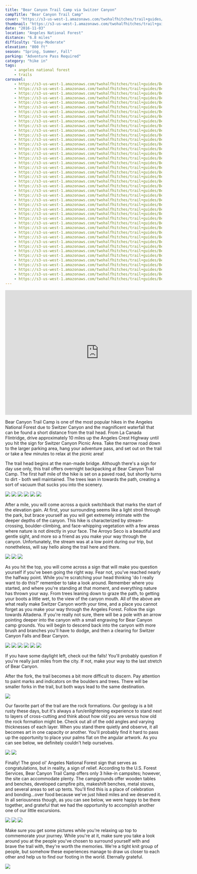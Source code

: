 ```yaml
---
title: "Bear Canyon Trail Camp via Switzer Canyon"
campTitle: "Bear Canyon Trail Camp"
cover: "https://s3-us-west-1.amazonaws.com/twohalfhitches/trail+guides/Bear+Canyon/5J8A9594.jpg"
thumbnail: "https://s3-us-west-1.amazonaws.com/twohalfhitches/trail+guides/Bear+Canyon/thumbnail.jpeg"
date: "2016-11-03"
location: "Angeles National Forest"
distance: "6.8 miles"
difficulty: "Easy-Moderate"
elevation: "800 ft"
season: "Spring, Summer, Fall"
parking: "Adventure Pass Required"
category: "hike in"
tags:
    - angeles national forest
    - trails
carousel:
    - https://s3-us-west-1.amazonaws.com/twohalfhitches/trail+guides/Bear+Canyon/5J8A9462.jpg
    - https://s3-us-west-1.amazonaws.com/twohalfhitches/trail+guides/Bear+Canyon/5J8A9471.jpg
    - https://s3-us-west-1.amazonaws.com/twohalfhitches/trail+guides/Bear+Canyon/5J8A9473.jpg
    - https://s3-us-west-1.amazonaws.com/twohalfhitches/trail+guides/Bear+Canyon/5J8A9477.jpg
    - https://s3-us-west-1.amazonaws.com/twohalfhitches/trail+guides/Bear+Canyon/5J8A9484.jpg
    - https://s3-us-west-1.amazonaws.com/twohalfhitches/trail+guides/Bear+Canyon/5J8A9492.jpg
    - https://s3-us-west-1.amazonaws.com/twohalfhitches/trail+guides/Bear+Canyon/5J8A9498.jpg
    - https://s3-us-west-1.amazonaws.com/twohalfhitches/trail+guides/Bear+Canyon/5J8A9503.jpg
    - https://s3-us-west-1.amazonaws.com/twohalfhitches/trail+guides/Bear+Canyon/5J8A9520.jpg
    - https://s3-us-west-1.amazonaws.com/twohalfhitches/trail+guides/Bear+Canyon/5J8A9522.jpg
    - https://s3-us-west-1.amazonaws.com/twohalfhitches/trail+guides/Bear+Canyon/5J8A9524.jpg
    - https://s3-us-west-1.amazonaws.com/twohalfhitches/trail+guides/Bear+Canyon/5J8A9529.jpg
    - https://s3-us-west-1.amazonaws.com/twohalfhitches/trail+guides/Bear+Canyon/5J8A9535.jpg
    - https://s3-us-west-1.amazonaws.com/twohalfhitches/trail+guides/Bear+Canyon/5J8A9537.jpg
    - https://s3-us-west-1.amazonaws.com/twohalfhitches/trail+guides/Bear+Canyon/5J8A9538.jpg
    - https://s3-us-west-1.amazonaws.com/twohalfhitches/trail+guides/Bear+Canyon/5J8A9543.jpg
    - https://s3-us-west-1.amazonaws.com/twohalfhitches/trail+guides/Bear+Canyon/5J8A9558.jpg
    - https://s3-us-west-1.amazonaws.com/twohalfhitches/trail+guides/Bear+Canyon/5J8A9564.jpg
    - https://s3-us-west-1.amazonaws.com/twohalfhitches/trail+guides/Bear+Canyon/5J8A9572.jpg
    - https://s3-us-west-1.amazonaws.com/twohalfhitches/trail+guides/Bear+Canyon/5J8A9586.jpg
    - https://s3-us-west-1.amazonaws.com/twohalfhitches/trail+guides/Bear+Canyon/5J8A9588.jpg
    - https://s3-us-west-1.amazonaws.com/twohalfhitches/trail+guides/Bear+Canyon/5J8A9593.jpg
    - https://s3-us-west-1.amazonaws.com/twohalfhitches/trail+guides/Bear+Canyon/5J8A9600.jpg
    - https://s3-us-west-1.amazonaws.com/twohalfhitches/trail+guides/Bear+Canyon/5J8A9602.jpg
    - https://s3-us-west-1.amazonaws.com/twohalfhitches/trail+guides/Bear+Canyon/5J8A9604.jpg
    - https://s3-us-west-1.amazonaws.com/twohalfhitches/trail+guides/Bear+Canyon/5J8A9606.jpg
    - https://s3-us-west-1.amazonaws.com/twohalfhitches/trail+guides/Bear+Canyon/5J8A9607.jpg
    - https://s3-us-west-1.amazonaws.com/twohalfhitches/trail+guides/Bear+Canyon/5J8A9612.jpg
    - https://s3-us-west-1.amazonaws.com/twohalfhitches/trail+guides/Bear+Canyon/5J8A9618.jpg
    - https://s3-us-west-1.amazonaws.com/twohalfhitches/trail+guides/Bear+Canyon/5J8A9623.jpg
    - https://s3-us-west-1.amazonaws.com/twohalfhitches/trail+guides/Bear+Canyon/5J8A9626.jpg
    - https://s3-us-west-1.amazonaws.com/twohalfhitches/trail+guides/Bear+Canyon/5J8A9633.jpg
    - https://s3-us-west-1.amazonaws.com/twohalfhitches/trail+guides/Bear+Canyon/5J8A9638.jpg
    - https://s3-us-west-1.amazonaws.com/twohalfhitches/trail+guides/Bear+Canyon/5J8A9646.jpg
    - https://s3-us-west-1.amazonaws.com/twohalfhitches/trail+guides/Bear+Canyon/5J8A9647.jpg
    - https://s3-us-west-1.amazonaws.com/twohalfhitches/trail+guides/Bear+Canyon/5J8A9653.jpg
    - https://s3-us-west-1.amazonaws.com/twohalfhitches/trail+guides/Bear+Canyon/5J8A9664.jpg
    - https://s3-us-west-1.amazonaws.com/twohalfhitches/trail+guides/Bear+Canyon/5J8A9686.jpg
    - https://s3-us-west-1.amazonaws.com/twohalfhitches/trail+guides/Bear+Canyon/5J8A9688.jpg
    - https://s3-us-west-1.amazonaws.com/twohalfhitches/trail+guides/Bear+Canyon/5J8A9690.jpg
    - https://s3-us-west-1.amazonaws.com/twohalfhitches/trail+guides/Bear+Canyon/5J8A9694.jpg
    - https://s3-us-west-1.amazonaws.com/twohalfhitches/trail+guides/Bear+Canyon/5J8A9701.jpg
    - https://s3-us-west-1.amazonaws.com/twohalfhitches/trail+guides/Bear+Canyon/5J8A9707.jpg
---
```


<iframe title="video" src="https://www.youtube.com/embed/LtZf_DSaSv4" width="600" height="400" frameBorder="0" allowFullScreen></iframe>

<br>

Bear Canyon Trail Camp is one of the most popular hikes in the Angeles National Forest due to Switzer Canyon and the magnificent waterfall that can be found a short distance from the trail head. From La Canada Flintridge, drive approximately 10 miles up the Angeles Crest Highway until you hit the sign for Switzer Canyon Picnic Area. Take the narrow road down to the larger parking area, hang your adventure pass, and set out on the trail or take a few minutes to relax at the picnic area!

The trail head begins at the man-made bridge. Although there's a sign for day use only, this trail offers overnight backpacking at Bear Canyon Trail Camp. The first half mile of the hike is set on a paved road, but shortly turns to dirt - both well maintained. The trees lean in towards the path, creating a sort of vacuum that sucks you into the scenery.

![](https://s3-us-west-1.amazonaws.com/twohalfhitches/trail+guides/Bear+Canyon/5J8A9459.jpg)
![](https://s3-us-west-1.amazonaws.com/twohalfhitches/trail+guides/Bear+Canyon/5J8A9461.jpg)
![](https://s3-us-west-1.amazonaws.com/twohalfhitches/trail+guides/Bear+Canyon/5J8A9468.jpg)
![](https://s3-us-west-1.amazonaws.com/twohalfhitches/trail+guides/Bear+Canyon/5J8A9489.jpg)
![](https://s3-us-west-1.amazonaws.com/twohalfhitches/trail+guides/Bear+Canyon/5J8A9557.jpg)
![](https://s3-us-west-1.amazonaws.com/twohalfhitches/trail+guides/Bear+Canyon/5J8A9569.jpg)

After a mile, you will come across a quick switchback that marks the start of the elevation gain. At first, your surrounding seems like a light stroll through the park, but brace yourself as you will get extremely intimate with the deeper depths of the canyon. This hike is characterized by stream-crossing, boulder-climbing, and face-whipping vegetation with a few areas where nature is not directly in your face. The Arroyo Seco is a beautiful and gentle sight, and more so a friend as you make your way through the canyon. Unfortunately, the stream was at a low point during our trip, but nonetheless, will say hello along the trail here and there.

![](https://s3-us-west-1.amazonaws.com/twohalfhitches/trail+guides/Bear+Canyon/5J8A9578.jpg)
![](https://s3-us-west-1.amazonaws.com/twohalfhitches/trail+guides/Bear+Canyon/5J8A9574.jpg)
![](https://s3-us-west-1.amazonaws.com/twohalfhitches/trail+guides/Bear+Canyon/5J8A9581.jpg)

As you hit the top, you will come across a sign that will make you question yourself if you've been going the right way. Fear not, you've reached nearly the halfway point. While you're scratching your head thinking 'do I really want to do this?' remember to take a look around. Remember where you started, and where you're standing at that moment, and everything nature has thrown your way. From trees leaning down to graze the path, to getting your boots a little wet, to the view of the canyon mouth. All of the above are what really make Switzer Canyon worth your time, and a place you cannot forget as you make your way through the Angeles Forest. Follow the sign towards Altadena. If you're really not sure, there will be a pole with an arrow pointing deeper into the canyon with a small engraving for Bear Canyon camp grounds. You will begin to descend back into the canyon with more brush and branches you'll have to dodge, and then a clearing for Switzer Canyon Falls and Bear Canyon.

![](https://s3-us-west-1.amazonaws.com/twohalfhitches/trail+guides/Bear+Canyon/5J8A9693.jpg)
![](https://s3-us-west-1.amazonaws.com/twohalfhitches/trail+guides/Bear+Canyon/5J8A9596.jpg)
![](https://s3-us-west-1.amazonaws.com/twohalfhitches/trail+guides/Bear+Canyon/5J8A9601.jpg)
![](https://s3-us-west-1.amazonaws.com/twohalfhitches/trail+guides/Bear+Canyon/5J8A9614.jpg)
![](https://s3-us-west-1.amazonaws.com/twohalfhitches/trail+guides/Bear+Canyon/5J8A9619.jpg)
![](https://s3-us-west-1.amazonaws.com/twohalfhitches/trail+guides/Bear+Canyon/5J8A9620.jpg)

If you have some daylight left, check out the falls! You'll probably question if you're really just miles from the city. If not, make your way to the last stretch of Bear Canyon.

After the fork, the trail becomes a bit more difficult to discern. Pay attention to paint marks and indicators on the boulders and trees. There will be smaller forks in the trail, but both ways lead to the same destination.

![](https://s3-us-west-1.amazonaws.com/twohalfhitches/trail+guides/Bear+Canyon/5J8A9629.jpg)

Our favorite part of the trail are the rock formations. Our geology is a bit rusty these days, but it's always a fun/enlightening experience to stand next to layers of cross-cutting and think about how old you are versus how old the rock formation might be. Check out all of the odd angles and varying thicknesses of each layer. When you stand there quietly and observe, it all becomes art in one capacity or another. You'll probably find it hard to pass up the opportunity to place your palms flat on the angular artwork. As you can see below, we definitely couldn't help ourselves.

![](https://s3-us-west-1.amazonaws.com/twohalfhitches/trail+guides/Bear+Canyon/5J8A9636.jpg)
![](https://s3-us-west-1.amazonaws.com/twohalfhitches/trail+guides/Bear+Canyon/5J8A9640.jpg)

Finally! The good ol' Angeles National Forest sign that serves as congratulations, but in reality, a sign of relief. According to the U.S. Forest Services, Bear Canyon Trail Camp offers only 3 hike-in campsites; however, the site can accommodate plenty. The campgrounds offer wooden tables and benches, developed campfire pits, makeshift benches, metal stoves, and several areas to set up tents. You'll find this is a place of celebration and bonding...over food because we've just hiked miles and we deserved it. In all seriousness though, as you can see below, we were happy to be there together, and grateful that we had the opportunity to accomplish another one of our little excursions.

![](https://s3-us-west-1.amazonaws.com/twohalfhitches/trail+guides/Bear+Canyon/5J8A9652.jpg)
![](https://s3-us-west-1.amazonaws.com/twohalfhitches/trail+guides/Bear+Canyon/5J8A9666.jpg)
![](https://s3-us-west-1.amazonaws.com/twohalfhitches/trail+guides/Bear+Canyon/5J8A9681.jpg)

Make sure you get some pictures while you're relaxing up top to commemorate your journey. While you're at it, make sure you take a look around you at the people you've chosen to surround yourself with and brave the trail with, they're worth the memories. We're a tight knit group of people, but somehow these experiences manage to draw us closer to each other and help us to find our footing in the world. Eternally grateful.

![](https://s3-us-west-1.amazonaws.com/twohalfhitches/trail+guides/Bear+Canyon/5J8A9709.jpg)
